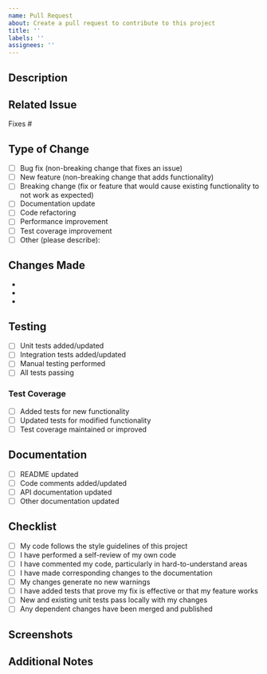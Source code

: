 ```yaml
---
name: Pull Request
about: Create a pull request to contribute to this project
title: ''
labels: ''
assignees: ''
---
```


## Description
<!-- Provide a clear and concise description of the changes in this PR -->

## Related Issue
<!-- Link to the issue that this PR addresses -->
Fixes #

## Type of Change
<!-- Mark the appropriate option with an 'x' -->
- [ ] Bug fix (non-breaking change that fixes an issue)
- [ ] New feature (non-breaking change that adds functionality)
- [ ] Breaking change (fix or feature that would cause existing functionality to not work as expected)
- [ ] Documentation update
- [ ] Code refactoring
- [ ] Performance improvement
- [ ] Test coverage improvement
- [ ] Other (please describe):

## Changes Made
<!-- List the specific changes you've made -->
- 
- 
- 

## Testing
<!-- Describe the tests you ran and their outcomes -->
- [ ] Unit tests added/updated
- [ ] Integration tests added/updated
- [ ] Manual testing performed
- [ ] All tests passing

### Test Coverage
<!-- Provide information about test coverage -->
- [ ] Added tests for new functionality
- [ ] Updated tests for modified functionality
- [ ] Test coverage maintained or improved

## Documentation
<!-- Describe any documentation changes -->
- [ ] README updated
- [ ] Code comments added/updated
- [ ] API documentation updated
- [ ] Other documentation updated

## Checklist
<!-- Mark the items you've completed with an 'x' -->
- [ ] My code follows the style guidelines of this project
- [ ] I have performed a self-review of my own code
- [ ] I have commented my code, particularly in hard-to-understand areas
- [ ] I have made corresponding changes to the documentation
- [ ] My changes generate no new warnings
- [ ] I have added tests that prove my fix is effective or that my feature works
- [ ] New and existing unit tests pass locally with my changes
- [ ] Any dependent changes have been merged and published

## Screenshots
<!-- If applicable, add screenshots to help explain your changes -->

## Additional Notes
<!-- Add any other information about the PR here --> 